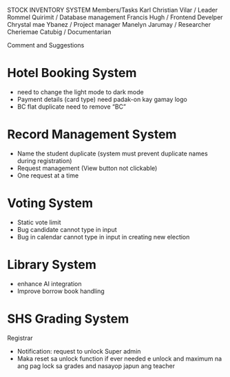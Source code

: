 STOCK INVENTORY SYSTEM
Members/Tasks
Karl Christian Vilar / Leader
Rommel Quirimit / Database management
Francis Hugh / Frontend Develper
Chrystal mae Ybanez / Project manager
Manelyn Jarumay / Researcher
Cheriemae Catubig / Documentarian

Comment and Suggestions
# Hotel Booking System
- need to change the light mode to dark mode
- Payment details (card type) need padak-on kay gamay logo
- BC flat duplicate need to remove “BC”

# Record Management System 
-  Name the student duplicate (system must prevent duplicate names during registration)
-  Request management (View button not clickable) 
-  One request at a time 

# Voting System 
- Static vote limit 
- Bug candidate cannot type in input
- Bug in calendar cannot type in input in creating new election
#  Library System
- enhance AI integration
- Improve borrow book handling 

# SHS Grading System
Registrar 
- Notification: request to unlock 
Super admin 
- Maka reset sa unlock function if ever needed e unlock and maximum na ang pag lock sa grades and nasayop japun ang teacher
